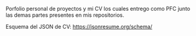 Porfolio personal de proyectos y mi CV los cuales entrego como PFC junto las demas partes presentes en mis repositorios.

Esquema del JSON de CV:
https://jsonresume.org/schema/